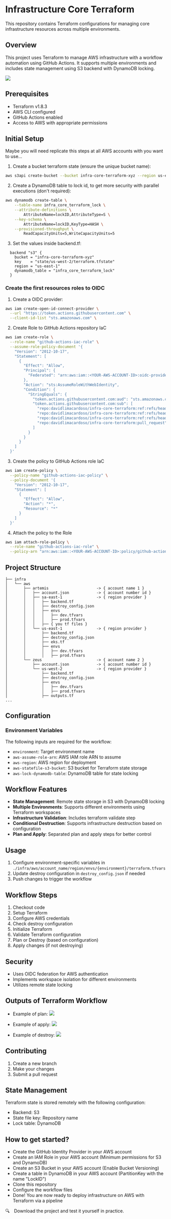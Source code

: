 # Infrastructure Core Terraform

This repository contains Terraform configurations for managing core infrastructure resources across multiple environments.

## Overview

This project uses Terraform to manage AWS infrastructure with a workflow automation using GitHub Actions. It supports multiple environments and includes state management using S3 backend with DynamoDB locking.

![](img/drawio/iac.jpg)

## Prerequisites

- Terraform v1.8.3
- AWS CLI configured
- GitHub Actions enabled
- Access to AWS with appropriate permissions

## Initial Setup
Maybe you will need replicate this steps at all AWS accounts with you want to use...

1. Create a bucket terraform state (ensure the unique bucket name):

```bash
aws s3api create-bucket --bucket infra-core-terraform-xyz --region us-east-1 --create-bucket-configuration LocationConstraint=us-east-1
```

2. Create a DynamoDB table to lock id, to get more security with parallel executions (don't required):

```bash
aws dynamodb create-table \
    --table-name infra_core_terraform_lock \
    --attribute-definitions \
        AttributeName=lockID,AttributeType=S \
    --key-schema \
        AttributeName=lockID,KeyType=HASH \
    --provisioned-throughput \
        ReadCapacityUnits=5,WriteCapacityUnits=5
```

3. Set the values inside backend.tf:

```hcl
  backend "s3" {
    bucket = "infra-core-terraform-xyz"
    key    = "state/us-west-2/terraform.tfstate"
    region = "us-east-1"
    dynamodb_table = "infra_core_terraform_lock"
  }
```

### Create the first resources roles to OIDC

1. Create a OIDC provider:
```bash
aws iam create-open-id-connect-provider \
  --url "https://token.actions.githubusercontent.com" \
  --client-id-list "sts.amazonaws.com" \
```

2. Create Role to GitHub Actions repository IaC
```bash
aws iam create-role \
  --role-name "github-actions-iac-role" \
  --assume-role-policy-document '{
    "Version": "2012-10-17",
    "Statement": [
      {
        "Effect": "Allow",
        "Principal": {
          "Federated": "arn:aws:iam::<YOUR-AWS-ACCOUNT-ID>:oidc-provider/token.actions.githubusercontent.com"
        },
        "Action": "sts:AssumeRoleWithWebIdentity",
        "Condition": {
          "StringEquals": {
            "token.actions.githubusercontent.com:aud": "sts.amazonaws.com",
            "token.actions.githubusercontent.com:sub": [
              "repo:davidlimacardoso/infra-core-terraform:ref:refs/heads/main",
              "repo:davidlimacardoso/infra-core-terraform:ref:refs/heads/stage",
              "repo:davidlimacardoso/infra-core-terraform:ref:refs/heads/developer",
              "repo:davidlimacardoso/infra-core-terraform:pull_request"
            ]
          }
        }
      }
    ]
  }'
```

3. Create the policy to GitHub Actions role IaC
```bash
aws iam create-policy \
  --policy-name "github-actions-iac-policy" \
  --policy-document '{
    "Version": "2012-10-17",
    "Statement": [
      {
        "Effect": "Allow",
        "Action": "*",
        "Resource": "*"
      }
    ]
  }'
```

4. Attach the policy to the Role
```bash
aws iam attach-role-policy \
  --role-name "github-actions-iac-role" \
  --policy-arn "arn:aws:iam::<YOUR-AWS-ACCOUNT-ID>:policy/github-actions-iac-policy"
```




## Project Structure
```
├── infra
│   └── aws
│       ├── artemis                     -> { account name 1 } 
│       │   ├── account.json            -> { account number id } 
│       │   ├── sa-east-1               -> { region provider } 
│       │   │   ├── backend.tf
│       │   │   ├── destroy_config.json
│       │   │   ├── envs
│       │   │   │   ├── dev.tfvars
│       │   │   │   ├── prod.tfvars
│       │   │   ├── { you tf files }
│       │   └── us-east-1               -> { region provider } 
│       │       ├── backend.tf
│       │       ├── destroy_config.json
│       │       ├── eks.tf
│       │       ├── envs
│       │       │   ├── dev.tfvars
│       │       │   ├── prod.tfvars
│       └── zeus                        -> { account name 2 } 
│           ├── account.json            -> { account number id } 
│           └── us-west-2               -> { region provider } 
│               ├── backend.tf
│               ├── destroy_config.json
│               ├── envs
│               │   ├── dev.tfvars
│               │   ├── prod.tfvars
│               ├── outputs.tf
...
```

## Configuration

### Environment Variables

The following inputs are required for the workflow:

- `environment`: Target environment name
- `aws-assume-role-arn`: AWS IAM role ARN to assume
- `aws-region`: AWS region for deployment
- `aws-statefile-s3-bucket`: S3 bucket for Terraform state storage
- `aws-lock-dynamodb-table`: DynamoDB table for state locking

## Workflow Features

- **State Management**: Remote state storage in S3 with DynamoDB locking
- **Multiple Environments**: Supports different environments using Terraform workspaces
- **Infrastructure Validation**: Includes terraform validate step
- **Conditional Destruction**: Supports infrastructure destruction based on configuration
- **Plan and Apply**: Separated plan and apply steps for better control

## Usage

1. Configure environment-specific variables in `./infra/aws/account_name/region/envs/{environment}/terraform.tfvars`
2. Update destroy configuration in `destroy_config.json` if needed
3. Push changes to trigger the workflow

## Workflow Steps

1. Checkout code
2. Setup Terraform
3. Configure AWS credentials
4. Check destroy configuration
5. Initialize Terraform
6. Validate Terraform configuration
7. Plan or Destroy (based on configuration)
8. Apply changes (if not destroying)

## Security

- Uses OIDC federation for AWS authentication
- Implements workspace isolation for different environments
- Utilizes remote state locking

## Outputs of Terraform Workflow

- Example of plan:
![](/img/cd_plan.png)

- Example of apply:
![](/img/cd_apply.png)

- Example of destroy:
![](/img/cd_destroy.png)

## Contributing

1. Create a new branch
2. Make your changes
3. Submit a pull request

## State Management

Terraform state is stored remotely with the following configuration:
- Backend: S3
- State file key: Repository name
- Lock table: DynamoDB


## How to get started?
- Create the GitHub Identity Provider in your AWS account
- Create an IAM Role in your AWS account (Minimum permissions for S3 and DynamoDB)
- Create an S3 Bucket in your AWS account (Enable Bucket Versioning)
- Create a table in DynamoDB in your AWS account (PartitionKey with the name "LockID")
- Clone this repository
- Configure the workflow files
- Done! You are now ready to deploy infrastructure on AWS with Terraform via a pipeline

:mag: Download the project and test it yourself in practice.
